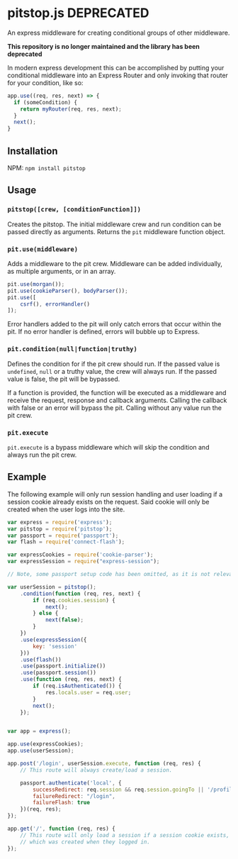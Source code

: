 # pitstop.js DEPRECATED

An express middleware for creating conditional groups of other middleware.

**This repository is no longer maintained and the library has been deprecated**

In modern express development this can be accomplished by putting your conditional middleware into an Express Router and only invoking that router for your condition, like so:

```js
app.use((req, res, next) => {
  if (someCondition) {
    return myRouter(req, res, next);
  }
  next();
}
```

## Installation

NPM: `npm install pitstop`

## Usage

### `pitstop([crew, [conditionFunction]])`

Creates the pitstop.  The initial middleware crew and run condition can be passed directly as arguments.  Returns the `pit` middleware function object.

### `pit.use(middleware)`

Adds a middleware to the pit crew.  Middleware can be added individually, as multiple arguments, or in an array.

```js
pit.use(morgan());
pit.use(cookieParser(), bodyParser());
pit.use([
	csrf(), errorHandler()
]);
```

Error handlers added to the pit will only catch errors that occur within the pit.  If no error handler is defined, errors will bubble up to Express.

### `pit.condition(null|function|truthy)`

Defines the condition for if the pit crew should run.  If the passed value is `undefined`, `null` or a truthy value, the crew will always run. If the passed value is false, the pit will be bypassed.

If a function is provided, the function will be executed as a middleware and receive the request, response and callback arguments.  Calling the callback with false or an error will bypass the pit. Calling without any value run the pit crew.

### `pit.execute`

`pit.execute` is a bypass middleware which will skip the condition and always run the pit crew.

## Example

The following example will only run session handling and user loading if a session cookie already exists on the request. Said cookie will only be created when the user logs into the site.

```js
var express = require('express');
var pitstop = require('pitstop');
var passport = require('passport');
var flash = require('connect-flash');

var expressCookies = require('cookie-parser');
var expressSession = require("express-session");

// Note, some passport setup code has been omitted, as it is not relevant to the example.

var userSession = pitstop();
    .condition(function (req, res, next) {
        if (req.cookies.session) {
            next();
        } else {
            next(false);
        }
    })
    .use(expressSession({
	    key: 'session'
	}))
    .use(flash())
    .use(passport.initialize())
    .use(passport.session())
    .use(function (req, res, next) {
    	if (req.isAuthenticated()) {
    		res.locals.user = req.user;
    	}
    	next();
    });


var app = express();

app.use(expressCookies);
app.use(userSession);

app.post('/login', userSession.execute, function (req, res) {
	// This route will always create/load a session.

	passport.authenticate('local', {
		successRedirect: req.session && req.session.goingTo || '/profile',
		failureRedirect: "/login",
		failureFlash: true
	})(req, res);
});

app.get('/', function (req, res) {
	// This route will only load a session if a session cookie exists,
	// which was created when they logged in.
});

```
